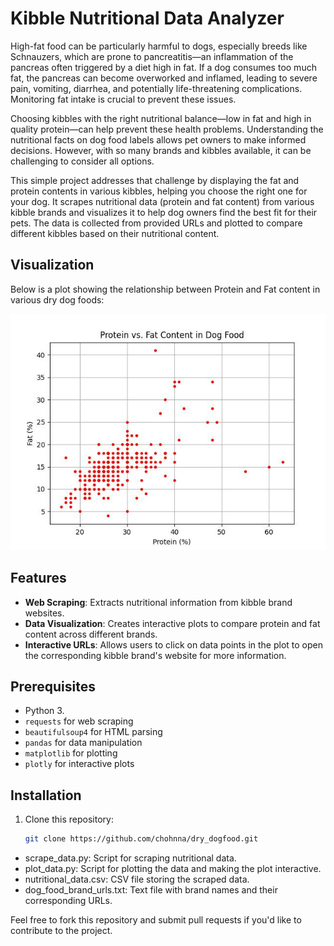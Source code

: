 # Kibble Nutritional Data Analyzer

High-fat food can be particularly harmful to dogs, especially breeds like Schnauzers, which are prone to pancreatitis—an inflammation of the pancreas often triggered by a diet high in fat. If a dog consumes too much fat, the pancreas can become overworked and inflamed, leading to severe pain, vomiting, diarrhea, and potentially life-threatening complications. Monitoring fat intake is crucial to prevent these issues.

Choosing kibbles with the right nutritional balance—low in fat and high in quality protein—can help prevent these health problems. Understanding the nutritional facts on dog food labels allows pet owners to make informed decisions. However, with so many brands and kibbles available, it can be challenging to consider all options.

This simple project addresses that challenge by displaying the fat and protein contents in various kibbles, helping you choose the right one for your dog. It scrapes nutritional data (protein and fat content) from various kibble brands and visualizes it to help dog owners find the best fit for their pets. The data is collected from provided URLs and plotted to compare different kibbles based on their nutritional content.


## Visualization

Below is a plot showing the relationship between Protein and Fat content in various dry dog foods:

![Protein vs Fat Content](drydogfood.jpeg)

## Features

- **Web Scraping**: Extracts nutritional information from kibble brand websites.
- **Data Visualization**: Creates interactive plots to compare protein and fat content across different brands.
- **Interactive URLs**: Allows users to click on data points in the plot to open the corresponding kibble brand's website for more information.

## Prerequisites

- Python 3.
- `requests` for web scraping
- `beautifulsoup4` for HTML parsing
- `pandas` for data manipulation
- `matplotlib` for plotting
- `plotly` for interactive plots

## Installation

1. Clone this repository:
   ```bash
   git clone https://github.com/chohnna/dry_dogfood.git

- scrape_data.py: Script for scraping nutritional data.
- plot_data.py: Script for plotting the data and making the plot interactive.
- nutritional_data.csv: CSV file storing the scraped data.
- dog_food_brand_urls.txt: Text file with brand names and their corresponding URLs.

Feel free to fork this repository and submit pull requests if you'd like to contribute to the project.